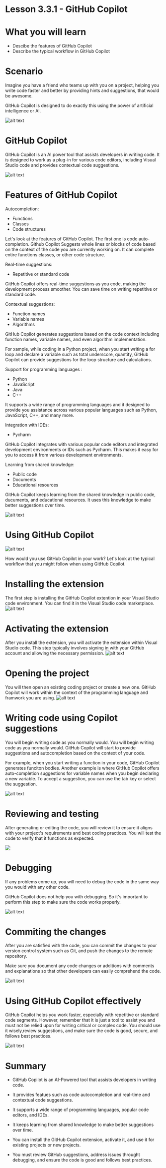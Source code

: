 # Lesson 3.3.1 - GitHub  Copilot

# What you will learn

- Descibe the features of GitHub Copilot
- Describe the typical workflow in GitHub Copilot

# Scenario

Imagine you have a friend who teams up with you on a project, helping you write code faster and better by providing hints and suggestions, that would be awesome. 

GitHub Copilot is designed to do exactly this using the power of artificial intelligence or AI. 

![alt text](image/Lesson_3_3_1/1.png)

# GitHub Copilot

GitHub Copilot is an AI power tool that assists developers in writing code. It is designed to work as a plug-in for various code editors, including Visual Studio code and provides contextual code suggestions. 

![alt text](image/Lesson_3_3_1/2.png)

# Features of GitHub Copilot

Autocompletion:
- Functions 
- Classes
- Code structures

Let's look at the features of GitHub Copilot. The first one is code auto-completion. Github Copilot Suggests whole lines or blocks of code based on the context of the code you are currently working on. It can complete entire functions classes, or other code structure. 

Real-time suggestions:
- Repetitive or standard code 

GitHub Copilot offers real-time suggestions as you code, making the development process smoother. You can save time on writing repetitive or standard code.

Contextual suggestions:
- Function names
- Variable names
- Algorithms 

GitHub Copilot generates suggestions based on the code context including function names, variable names, and even algorithm implementation. 

For xample, while coding in a Python project, when you start writing a for loop and declare a variable such as total underscore, quantity, GitHub Copilot can provide suggestions for the loop structure and calculations. 

Support for programming languages :
- Python
- JavaScript
- Java
- C++

It supports a wide range of programming languages and it designed to provide you assistance across various popular languages such as Python, JavaScript, C++, and many more. 

Integration with IDEs:
- Pycharm 

GitHub Copilot integrates with various popular code editors and integrated development environments or IDs such as Pycharm. This makes it easy for you to access it from various development environments.

Learning from shared knowledge:
- Public code
- Documents
- Educational resources 

 GitHub Copilot keeps learning from the shared knowledge in public code, ducuments, and educational resources. It uses this knowledge to make better suggestions over time. 

![alt text](image/Lesson_3_3_1/3.png)

# Using GitHub Copilot
![alt text](image/Lesson_3_3_1/4.png)

How would you use GitHub Copilot in your work?
Let's look at the typical workflow that you might follow when using GitHub Copilot.

# Installing the extension

The first step is installing the GitHub Copilot extention in your Visual Studio code environment.
 You can find it in the Visual Studio code marketplace.
 ![alt text](image/Lesson_3_3_1/5.png)

 # Activating the extension

  After you install the extension, you will activate the extension within Visual Studio code. 
  This step typically involves signing in with your GitHub account and allowing the necessary permission. 
  ![alt text](image/Lesson_3_3_1/6.png)

# Opening the project

You will then open an existing coding project or create a new one.
GitHub Copilot will work within the context of the programming language and framwork you are using.
![alt text](image/Lesson_3_3_1/7.png)

# Writing code using Copilot suggestions 

You will begin writing code as you normally would. You will begin writing code as you normally would. 
GitHub Copilot will start to provide suggestions and autocompletion based on the context of your code. 

For example, when you start writing a function in your code, GitHub Copilot generates funciton bodies.
Another example is where GitHub Copilot offers auto-completion suggestions for variable names when you begin declaring a new variable.
To accept a suggestion, you can use the tab key or select the suggestion.

![alt text](image/Lesson_3_3_1/8.png)

# Reviewing and testing 

After generating or editing the code, you will review it to ensure it aligns with your project's requirements and best coding practices.
You will test the code to verify that it functions as expected.

![](image/Lesson_3_3_1/9.png)

# Debugging

If any problems come up, you will need to debug the code in the same way you would with any other code.

 GitHub Copilot does not help you with debugging.
 So it's important to perform this step to make sure the code works properly.
 
 ![alt text](image/Lesson_3_3_1/10.png)
 
# Commiting the changes

 After you are satisfied with the code, you can commit the changes to your version control system such as Git, and push the changes to the remote repository.

 Make sure you document any code changes or additions with comments and explanations so that other developers can easily comprehend the code. 

![alt text](image/Lesson_3_3_1/11.png)

# Using GitHub Copilot effectively

 GitHub Copilot helps you work faster, especially with repetitive or standard code segments.
 However, remember that it is just a tool to assist you and must not be relied upon for writing critical or complex code. 
 You should use it wisely,review suggestions, and make sure the code is good, secure, and follows best practices. 

![alt text](image/Lesson_3_3_1/12.png)

# Summary 

- GitHub Copilot is an AI-Powered tool that assists developers in writing code.

- It provides featues such as code autocompletion and real-time and contextual code suggestions.

- It supports a wide range of programming languages, popular code editors, and IDEs.

- It keeps learning from shared knowledge to make better suggestions over time.

- You can install the GitHub Copilot extension, activate it, and use it for existing projects or new projects.

- You must review GitHub suggestions, address issues throught debugging, and ensure the code is good and follows best practices. 